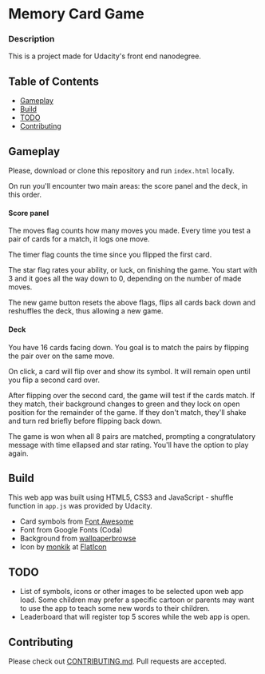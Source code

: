 # Memory Card Game

### Description

This is a project made for Udacity's front end nanodegree.

## Table of Contents

* [Gameplay](#instructions)
* [Build](#build)
* [TODO](#TODO)
* [Contributing](#contributing)

## Gameplay

Please, download or clone this repository and run `index.html` locally.

On run you'll encounter two main areas: the score panel and the deck, in this order.

#### Score panel
    
The moves flag counts how many moves you made. Every time you test a pair of cards for a match, it logs one move.

The timer flag counts the time since you flipped the first card.

The star flag rates your ability, or luck, on finishing the game. You start with 3 and it goes all the way down to 0, depending on the number of made moves.

The new game button resets the above flags, flips all cards back down and reshuffles the deck, thus allowing a new game.


#### Deck

You have 16 cards facing down. You goal is to match the pairs by flipping the pair over on the same move.
    
On click, a card will flip over and show its symbol. It will remain open until you flip a second card over.

After flipping over the second card, the game will test if the cards match. If they match, their background changes to green and they lock on open position for the remainder of the game. If they don't match, they'll shake and turn red briefly before flipping back down.

The game is won when all 8 pairs are matched, prompting a congratulatory message with time ellapsed and star rating. You'll have the option to play again.

## Build

This web app was built using HTML5, CSS3 and JavaScript - shuffle function in `app.js` was provided by Udacity.

- Card symbols from [Font Awesome](https://fontawesome.com/)
- Font from Google Fonts (Coda)
- Background from [wallpaperbrowse](https://wallpaperbrowse.com/)
- Icon by [monkik](https://www.flaticon.com/authors/monkik) at [FlatIcon](https://www.flaticon.com/) 

## TODO

- List of symbols, icons or other images to be selected upon web app load. Some children may prefer a specific cartoon or parents may want to use the app to teach some new words to their children.
- Leaderboard that will register top 5 scores while the web app is open.

## Contributing

Please check out [CONTRIBUTING.md](CONTRIBUTING.md). Pull requests are accepted.